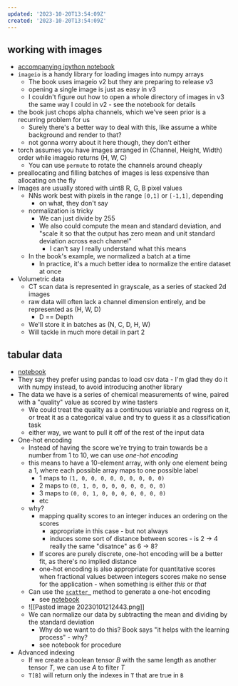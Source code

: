 ```yaml
---
updated: '2023-10-20T13:54:09Z'
created: '2023-10-20T13:54:09Z'
---
```

## working with images
- [accompanying ipython notebook](https://github.com/llimllib/torchbook/blob/main/chap4/Working%20with%20images.ipynb)
- `imageio` is a handy library for loading images into numpy arrays
	- The book uses imageio v2 but they are preparing to release v3
	- opening a single image is just as easy in v3
	- I couldn't figure out how to open a whole directory of images in v3 the same way I could in v2 - see the notebook for details
- the book just chops alpha channels, which we've seen prior is a recurring problem for us
	- Surely there's a better way to deal with this, like assume a white background and render to that?
	- not gonna worry about it here though, they don't either
- torch assumes you have images arranged in (Channel, Height, Width) order while imageio returns (H, W, C)
	- You can use `permute` to rotate the channels around cheaply
- preallocating and filling batches of images is less expensive than allocating on the fly
- Images are usually stored with uint8 R, G, B pixel values
	- NNs work best with pixels in the range `[0,1]` or `[-1,1]`, depending
		- on what, they don't say
	- normalization is tricky
		- We can just divide by 255
		- We also could compute the mean and standard deviation, and "scale it so that the output has zero mean and unit standard deviation across each channel"
			- I can't say I really understand what this means
	- In the book's example, we normalized a batch at a time
		- In practice, it's a much better idea to normalize the entire dataset at once
- Volumetric data
	- CT scan data is represented in grayscale, as a series of stacked 2d images
	- raw data will often lack a channel dimension entirely, and be represented as (H, W, D)
		- D == Depth
	- We'll store it in batches as (N, C, D, H, W)
	- Will tackle in much more detail in part 2

## tabular data

- [notebook](https://github.com/llimllib/torchbook/blob/main/chap4/Working%20with%20Tabular%20Data.ipynb)
- They say they prefer using pandas to load csv data - I'm glad they do it with numpy instead, to avoid introducing another library
- The data we have is a series of chemical measurements of wine, paired with a "quality" value as scored by wine tasters
	- We could treat the quality as a continuous variable and regress on it, or treat it as a categorical value and try to guess it as a classification task
	- either way, we want to pull it off of the rest of the input data
- One-hot encoding
	- Instead of having the score we're trying to train towards be a number from 1 to 10, we can use _one-hot encoding_
	- this means to have a 10-element array, with only one element being a 1, where each possible array maps to one possible label
		- 1 maps to `(1, 0, 0, 0, 0, 0, 0, 0, 0, 0)`
		- 2 maps to `(0, 1, 0, 0, 0, 0, 0, 0, 0, 0)`
		- 3 maps to `(0, 0, 1, 0, 0, 0, 0, 0, 0, 0)`
		- etc
	- why?
		- mapping quality scores to an integer induces an ordering on the scores
			- appropriate in this case - but not always
			- induces some sort of distance between scores - is 2 -> 4 really the same "disatnce" as 6 -> 8?
		- If scores are purely discrete, one-hot encoding will be a better fit, as there's no implied distance
		- one-hot encoding is also appropriate for quantitative scores when fractional values between integers scores make no sense for the application - when something is either _this_ or _that_
	- Can use the [`scatter_`](https://pytorch.org/docs/stable/generated/torch.Tensor.scatter_.html#torch.Tensor.scatter_) method to generate a one-hot encoding
		- see [notebook](https://github.com/llimllib/torchbook/blob/main/chap4/Working%20with%20Tabular%20Data.ipynb)
	- ![[Pasted image 20230101212443.png]]
	- We can normalize our data by subtracting the mean and dividing by the standard deviation
		- Why do we want to do this? Book says "it helps with the learning process" - why?
		- see notebook for procedure
- Advanced indexing
	- If we create a boolean tensor _B_ with the same length as another tensor _T_, we can use _A_ to filter _T_
	- `T[B]` will return only the indexes in `T` that are true in `B`